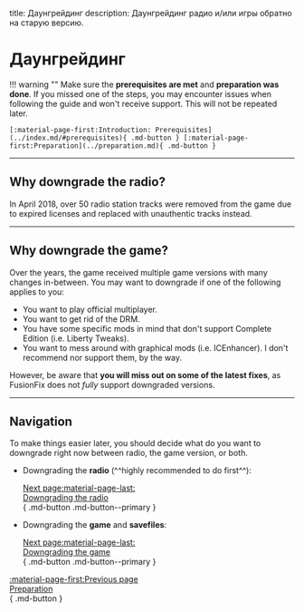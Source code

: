 title: Даунгрейдинг
description: Даунгрейдинг радио и/или игры обратно на старую версию.

# Даунгрейдинг

!!! warning ""
    Make sure the **prerequisites are met** and **preparation was done**. If you missed one of the steps, you may encounter issues when following the guide and won't receive support. This will not be repeated later.

    [:material-page-first:Introduction: Prerequisites](../index.md/#prerequisites){ .md-button } [:material-page-first:Preparation](../preparation.md){ .md-button }

---

## Why downgrade the radio?

In April 2018, over 50 radio station tracks were removed from the game due to expired licenses and replaced with unauthentic tracks instead.

---

## Why downgrade the game?

Over the years, the game received multiple game versions with many changes in-between. You may want to downgrade if one of the following applies to you:

- You want to play official multiplayer.
- You want to get rid of the DRM.
- You have some specific mods in mind that don't support Complete Edition (i.e. Liberty Tweaks).
- You want to mess around with graphical mods (i.e. ICEnhancer). I don't recommend nor support them, by the way.

However, be aware that **you will miss out on some of the latest fixes**, as FusionFix does not *fully* support downgraded versions.

---

## Navigation

To make things easier later, you should decide what do you want to downgrade right now between radio, the game version, or both.

<div class="grid cards" markdown>

- Downgrading the **radio** (^^highly recommended to do first^^):

     [Next page:material-page-last:<br>Downgrading the radio</br>](downgrading-the-radio.md){ .md-button .md-button--primary }

- Downgrading the **game** and **savefiles**:

     [Next page:material-page-last:<br>Downgrading the game</br>](downgrading-the-game.md){ .md-button .md-button--primary }

</div>

[:material-page-first:Previous page <br>Preparation</br>](../preparation.md){ .md-button }
